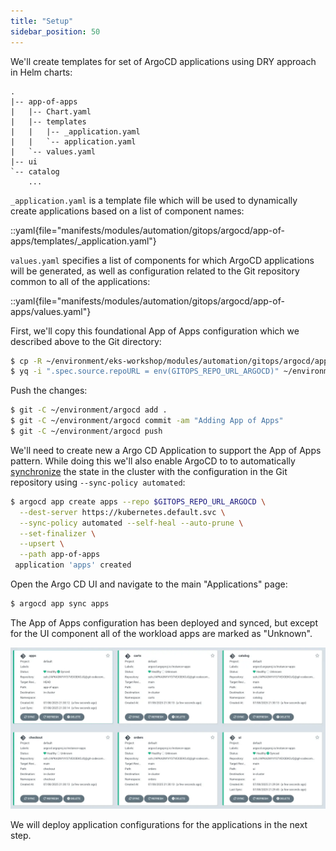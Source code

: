 ```yaml
---
title: "Setup"
sidebar_position: 50
---
```


We'll create templates for set of ArgoCD applications using DRY approach in Helm charts:

```text
.
|-- app-of-apps
|   |-- Chart.yaml
|   |-- templates
|   |   |-- _application.yaml
|   |   `-- application.yaml
|   `-- values.yaml
|-- ui
`-- catalog
    ...
```

`_application.yaml` is a template file which will be used to dynamically create applications based on a list of component names:

<!-- prettier-ignore-start -->
::yaml{file="manifests/modules/automation/gitops/argocd/app-of-apps/templates/_application.yaml"}
<!-- prettier-ignore-end -->

`values.yaml` specifies a list of components for which ArgoCD applications will be generated, as well as configuration related to the Git repository common to all of the applications:

::yaml{file="manifests/modules/automation/gitops/argocd/app-of-apps/values.yaml"}

First, we'll copy this foundational App of Apps configuration which we described above to the Git directory:

```bash
$ cp -R ~/environment/eks-workshop/modules/automation/gitops/argocd/app-of-apps ~/environment/argocd/
$ yq -i ".spec.source.repoURL = env(GITOPS_REPO_URL_ARGOCD)" ~/environment/argocd/app-of-apps/values.yaml
```

Push the changes:

```bash wait=10
$ git -C ~/environment/argocd add .
$ git -C ~/environment/argocd commit -am "Adding App of Apps"
$ git -C ~/environment/argocd push
```

We'll need to create new a Argo CD Application to support the App of Apps pattern. While doing this we'll also enable ArgoCD to to automatically [synchronize](https://argo-cd.readthedocs.io/en/stable/user-guide/auto_sync/) the state in the cluster with the configuration in the Git repository using `--sync-policy automated`:

```bash
$ argocd app create apps --repo $GITOPS_REPO_URL_ARGOCD \
  --dest-server https://kubernetes.default.svc \
  --sync-policy automated --self-heal --auto-prune \
  --set-finalizer \
  --upsert \
  --path app-of-apps
 application 'apps' created
```

Open the Argo CD UI and navigate to the main "Applications" page:

```bash
$ argocd app sync apps
```

The App of Apps configuration has been deployed and synced, but except for the UI component all of the workload apps are marked as "Unknown".

![argocd-ui-apps.png](assets/argocd-ui-apps-unknown.webp)

We will deploy application configurations for the applications in the next step.
